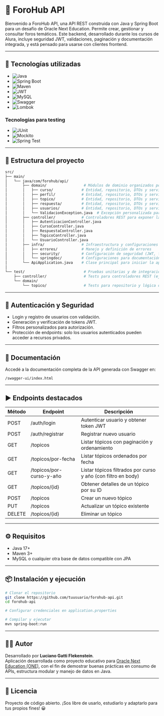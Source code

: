 
# 📣 ForoHub API

Bienvenido a ForoHub API, una API REST construida con Java y Spring Boot para un desafío de Oracle Next Education. Permite crear, gestionar y consultar foros temáticos. Este backend, desarrollado durante los cursos de Alura, incluye seguridad JWT, validaciones, paginación y documentación integrada, y está pensado para usarse con clientes frontend.

---

## 🚀 Tecnologías utilizadas

- ![Java](https://img.shields.io/badge/Java-ED8B00?style=for-the-badge&logo=java&logoColor=white)
- ![Spring Boot](https://img.shields.io/badge/Spring_Boot-6DB33F?style=for-the-badge&logo=spring-boot&logoColor=white)
- ![Maven](https://img.shields.io/badge/Maven-C71A36?style=for-the-badge&logo=apache-maven&logoColor=white)
- ![JWT](https://img.shields.io/badge/JWT-black?style=for-the-badge&logo=JSON%20web%20tokens)
- ![MySQL](https://img.shields.io/badge/MySQL-005C84?style=for-the-badge&logo=mysql&logoColor=white)
- ![Swagger](https://img.shields.io/badge/Swagger-85EA2D?style=for-the-badge&logo=swagger&logoColor=black)
- ![Lombok](https://img.shields.io/badge/Lombok-A51C30?style=for-the-badge&logo=lombok&logoColor=white)

### Tecnologías para testing

- ![JUnit](https://img.shields.io/badge/JUnit-25A162?style=for-the-badge&logo=junit5&logoColor=white)
- ![Mockito](https://img.shields.io/badge/Mockito-202020?style=for-the-badge&logo=mockito&logoColor=white)
- ![Spring Test](https://img.shields.io/badge/Spring_Test-6DB33F?style=for-the-badge&logo=spring&logoColor=white)

---

## 📁 Estructura del proyecto

```bash
src/
├── main/
│   └── java/com/forohub/api/
│       ├── domain/                 # Módulos de dominio organizados por entidad y clases de soporte
│       │   ├── curso/             # Entidad, repositorio, DTOs y servicios de Curso
│       │   ├── perfil/            # Entidad, repositorio, DTOs y servicios de Perfil
│       │   ├── topico/            # Entidad, repositorio, DTOs y servicios de Tópico
│       │   ├── respuesta/         # Entidad, repositorio, DTOs y servicios de Respuesta
│       │   ├── usuarios/          # Entidad, repositorio, DTOs y servicios de Usuario
│       │   └── ValidacionException.java  # Excepción personalizada para errores de validación del dominio
│       ├── controller/            # Controladores REST para exponer la API
│       │   ├── AutenticacionController.java
│       │   ├── CursoController.java
│       │   ├── RespuestaController.java
│       │   ├── TopicoController.java
│       │   └── UsuarioController.java
│       ├── infra/                 # Infraestructura y configuraciones
│       │   ├── errores/           # Manejo y definición de errores
│       │   ├── security/          # Configuración de seguridad (JWT, filtros)
│       │   └── springdoc/         # Configuraciones para documentación Swagger/OpenAPI
│       └── ApiApplication.java    # Clase principal para iniciar la aplicación
│  
└── test/                           # Pruebas unitarias y de integración
    ├── controller/                 # Tests para controladores REST (ej. TopicoControllerTest)
    └── domain/
        └── topico/                 # Tests para repositorio y lógica de dominio (ej. TopicoRepositoryTest)
```

---

## 🔐 Autenticación y Seguridad

- Login y registro de usuarios con validación.
- Generación y verificación de tokens JWT.
- Filtros personalizados para autorización.
- Protección de endpoints: solo los usuarios autenticados pueden acceder a recursos privados.

---

## 📄 Documentación

Accedé a la documentación completa de la API generada con Swagger en:

```
/swagger-ui/index.html
```

---

## ▶️ Endpoints destacados

| Método | Endpoint                   | Descripción                                          |
|--------|----------------------------|-----------------------------------------------------|
| POST   | /auth/login                | Autenticar usuario y obtener token JWT              |
| POST   | /auth/registrar            | Registrar nuevo usuario                              |
| GET    | /topicos                  | Listar tópicos con paginación y ordenamiento         |
| GET    | /topicos/por-fecha        | Listar tópicos ordenados por fecha                    |
| GET    | /topicos/por-curso-y-año  | Listar tópicos filtrados por curso y año (con filtro en body) |
| GET    | /topicos/{id}             | Obtener detalles de un tópico por su ID               |
| POST   | /topicos                  | Crear un nuevo tópico                                |
| PUT    | /topicos                  | Actualizar un tópico existente                       |
| DELETE | /topicos/{id}             | Eliminar un tópico                                   |
---

## ⚙️ Requisitos

- Java 17+
- Maven 3+
- MySQL o cualquier otra base de datos compatible con JPA

---

## 📦 Instalación y ejecución

```bash
# Clonar el repositorio
git clone https://github.com/tuusuario/forohub-api.git
cd forohub-api

# Configurar credenciales en application.properties

# Compilar y ejecutar
mvn spring-boot:run
```

---

## 🧑‍💻 Autor

Desarrollado por **Luciano Gatti Flekenstein**.<br>
Aplicación desarrollada como proyecto educativo para [Oracle Next Education (ONE)](https://www.oracle.com/ar/education/oracle-next-education/), con el fin de demostrar buenas prácticas en consumo de APIs, estructura modular y manejo de datos en Java.

---

## 📄 Licencia

Proyecto de código abierto. ¡Sos libre de usarlo, estudiarlo y adaptarlo para tus propios fines! 😀
